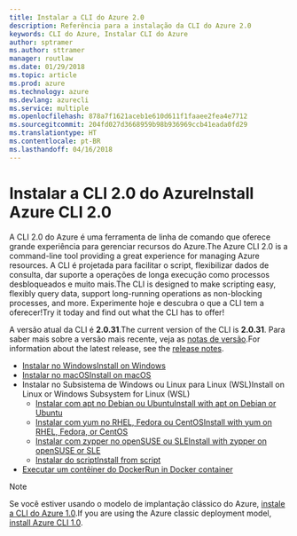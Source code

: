 ```yaml
---
title: Instalar a CLI do Azure 2.0
description: Referência para a instalação da CLI do Azure 2.0
keywords: CLI do Azure, Instalar CLI do Azure
author: sptramer
ms.author: sttramer
manager: routlaw
ms.date: 01/29/2018
ms.topic: article
ms.prod: azure
ms.technology: azure
ms.devlang: azurecli
ms.service: multiple
ms.openlocfilehash: 878a7f1621aceb1e610d611f1faaee2fea4e7712
ms.sourcegitcommit: 204fd027d3668959b98b936969ccb41eada0fd29
ms.translationtype: HT
ms.contentlocale: pt-BR
ms.lasthandoff: 04/16/2018
---
```

# <a name="install-azure-cli-20"></a><span data-ttu-id="cb074-104">Instalar a CLI 2.0 do Azure</span><span class="sxs-lookup"><span data-stu-id="cb074-104">Install Azure CLI 2.0</span></span>

<span data-ttu-id="cb074-105">A CLI 2.0 do Azure é uma ferramenta de linha de comando que oferece grande experiência para gerenciar recursos do Azure.</span><span class="sxs-lookup"><span data-stu-id="cb074-105">The Azure CLI 2.0 is a command-line tool providing a great experience for managing Azure resources.</span></span> <span data-ttu-id="cb074-106">A CLI é projetada para facilitar o script, flexibilizar dados de consulta, dar suporte a operações de longa execução como processos desbloqueados e muito mais.</span><span class="sxs-lookup"><span data-stu-id="cb074-106">The CLI is designed to make scripting easy, flexibly query data, support long-running operations as non-blocking processes, and more.</span></span> <span data-ttu-id="cb074-107">Experimente hoje e descubra o que a CLI tem a oferecer!</span><span class="sxs-lookup"><span data-stu-id="cb074-107">Try it today and find out what the CLI has to offer!</span></span>

<span data-ttu-id="cb074-108">A versão atual da CLI é __2.0.31__.</span><span class="sxs-lookup"><span data-stu-id="cb074-108">The current version of the CLI is __2.0.31__.</span></span> <span data-ttu-id="cb074-109">Para saber mais sobre a versão mais recente, veja as [notas de versão](release-notes-azure-cli.md).</span><span class="sxs-lookup"><span data-stu-id="cb074-109">For information about the latest release, see the [release notes](release-notes-azure-cli.md).</span></span>

* [<span data-ttu-id="cb074-110">Instalar no Windows</span><span class="sxs-lookup"><span data-stu-id="cb074-110">Install on Windows</span></span>](install-azure-cli-windows.md)
* [<span data-ttu-id="cb074-111">Instalar no macOS</span><span class="sxs-lookup"><span data-stu-id="cb074-111">Install on macOS</span></span>](install-azure-cli-macos.md)
* <span data-ttu-id="cb074-112">Instalar no Subsistema de Windows ou Linux para Linux (WSL)</span><span class="sxs-lookup"><span data-stu-id="cb074-112">Install on Linux or Windows Subsystem for Linux (WSL)</span></span>
  * [<span data-ttu-id="cb074-113">Instalar com apt no Debian ou Ubuntu</span><span class="sxs-lookup"><span data-stu-id="cb074-113">Install with apt on Debian or Ubuntu</span></span>](install-azure-cli-apt.md)
  * [<span data-ttu-id="cb074-114">Instalar com yum no RHEL, Fedora ou CentOS</span><span class="sxs-lookup"><span data-stu-id="cb074-114">Install with yum on RHEL, Fedora, or CentOS </span></span>](install-azure-cli-yum.md)
  * [<span data-ttu-id="cb074-115">Instalar com zypper no openSUSE ou SLE</span><span class="sxs-lookup"><span data-stu-id="cb074-115">Install with zypper on openSUSE or SLE </span></span>](install-azure-cli-zypper.md)
  * [<span data-ttu-id="cb074-116">Instalar do script</span><span class="sxs-lookup"><span data-stu-id="cb074-116">Install from script</span></span>](install-azure-cli-linux.md)
* [<span data-ttu-id="cb074-117">Executar um contêiner do Docker</span><span class="sxs-lookup"><span data-stu-id="cb074-117">Run in Docker container</span></span>](run-azure-cli-docker.md)

> [!NOTE]
> <span data-ttu-id="cb074-118">Se você estiver usando o modelo de implantação clássico do Azure, [instale a CLI do Azure 1.0](install-cli-version-1.0.md).</span><span class="sxs-lookup"><span data-stu-id="cb074-118">If you are using the Azure classic deployment model, [install Azure CLI 1.0](install-cli-version-1.0.md).</span></span>

